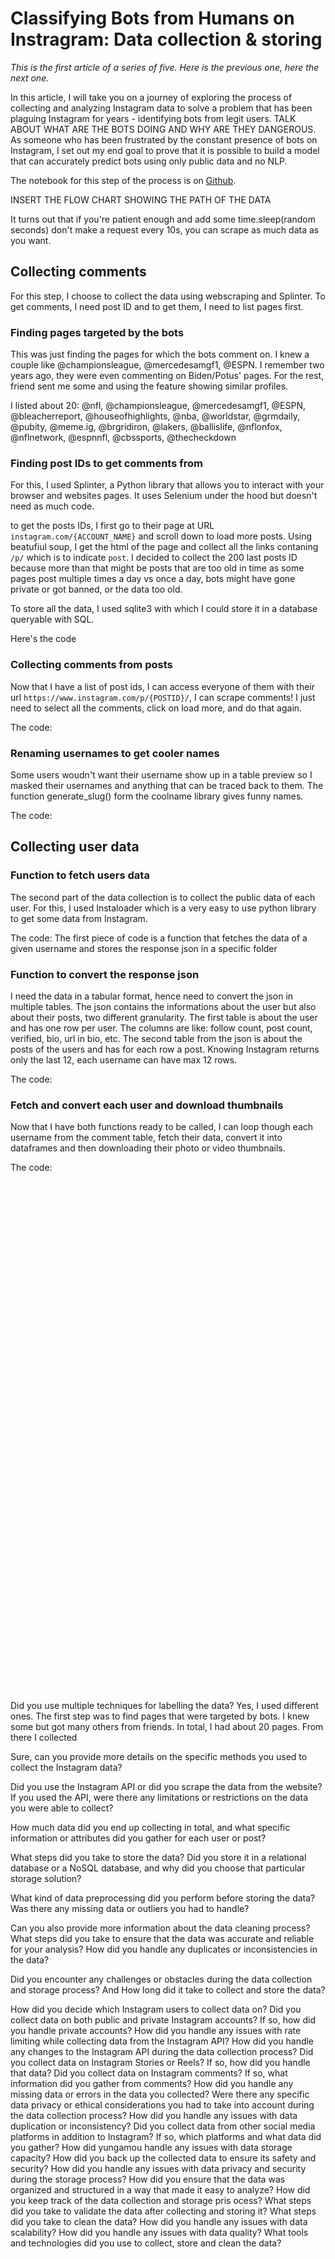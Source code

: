 # Classifying Bots from Humans on Instragram: Data collection & storing

*This is the first article of a series of five. Here is the previous one, here the next one.*

In this article, I will take you on a journey of exploring the process of collecting and analyzing Instagram data to solve a problem that has been plaguing Instagram for years - identifying bots from legit users. TALK  ABOUT WHAT ARE THE BOTS DOING AND WHY ARE THEY DANGEROUS. As someone who has been frustrated by the constant presence of bots on Instagram, I set out my end goal to prove that it is possible to build a model that can accurately predict bots using only public data and no NLP. 


The notebook for this step of the process is on [Github](https://github.com/marclelamy/instagram_bot_classification/blob/main/1_data_collection.ipynb).




INSERT THE FLOW CHART SHOWING THE PATH OF THE DATA


It turns out that if you're patient enough and add some time.sleep(random seconds) don't make a request every 10s, you can scrape as much data as you want.


## Collecting comments
For this step, I choose to collect the data using webscraping and Splinter. To get comments, I need post ID and to get them, I need to list pages first.

### Finding pages targeted by the bots

This was just finding the pages for which the bots comment on. I knew a couple like @championsleague, @mercedesamgf1, @ESPN. I remember two years ago, they were even commenting on Biden/Potus' pages. 
For the rest, friend sent me some and using the feature showing similar profiles. 

I listed about 20: @nfl, @championsleague, @mercedesamgf1, @ESPN, @bleacherreport, @houseofhighlights, @nba, @worldstar, @grmdaily, @pubity, @meme.ig, @brgridiron, @lakers, @ballislife, @nflonfox, @nflnetwork, @espnnfl, @cbssports, @thecheckdown


### Finding post IDs to get comments from 
For this, I used Splinter, a Python library that allows you to interact with your browser and websites pages. It uses Selenium under the hood but doesn't need as much code. 

to get the posts IDs, I first go to their page at URL `instagram.com/{ACCOUNT_NAME}` and scroll down to load more posts. Using beatufiul soup, I get the html of the page and collect all the links contaning `/p/` which is to indicate `post`. I decided to collect the 200 last posts ID because more than that might be posts that are too old in time as some pages post multiple times a day vs once a day, bots might have gone private or got banned, or the data too old.

To store all the data, I used sqlite3 with which I could store it in a database queryable with SQL.

Here's the code 
<script src="https://gist.github.com/marclelamy/a510fca1d857d821222b7f6b9e6f05a0.js"></script>





### Collecting comments from posts
Now that I have a list of post ids, I can access everyone of them with their url `https://www.instagram.com/p/{POSTID}/`, I can scrape comments! I just need to select all the comments, click on load more, and do that again. 


The code: 
<script src="https://gist.github.com/marclelamy/df24681ec9588e4044d8311b824ad0b4.js"></script>


### Renaming usernames to get cooler names 
Some users woudn't want their username show up in a table preview so I masked their usernames and anything that can be traced back to them. The function generate_slug() form the coolname library gives funny names.

The code: 
<script src="https://gist.github.com/marclelamy/693b5f6b93a4cd35d2e9259f13e92f65.js"></script>




## Collecting user data
### Function to fetch users data
The second part of the data collection is to collect the public data of each user. For this, I used Instaloader which is a very easy to use python library to get some data from Instagram. 

The code: 
The first piece of code is a function that fetches the data of a given username and stores the response json in a specific folder
<script src="https://gist.github.com/marclelamy/44efb2cd0f11c09a1e06afdaea2dfff9.js"></script>


### Function to convert the response json 
I need the data in a tabular format, hence need to convert the json in multiple tables. The json contains the informations about the user but also about their posts, two different granularity. 
The first table is about the user and has one row per user. The columns are like: follow count, post count, verified, bio, url in bio, etc. The second table from the json is about the posts of the users and has for each row a post. Knowing Instagram returns only the last 12, each username can have max 12 rows.

The code: 
<script src="https://gist.github.com/marclelamy/e6872302f5b1067884c19dcfbee09e99.js"></script>



### Fetch and convert each user and download thumbnails
Now that I have both functions ready to be called, I can loop though each username from the comment table, fetch their data, convert it into dataframes and then downloading their photo or video thumbnails. 

The code: 
<script src="https://gist.github.com/marclelamy/446a7887d436d43c3132c9a1309700ca.js"></script>



<br>
<br>
<br>
<br>
<br>
<br>
<br>
<br>
<br>
<br>
<br>
<br>
<br>
<br>
<br>
<br>
<br>
<br>
<br>
<br>
<br>
<br>
<br>
<br>
<br>
<br>
<br>
<br>
<br>
<br>
<br>
<br>
<br>
<br>
<br>
<br>
<br>
<br>
<br>
<br>
<br>
<br>
<br>
<br>
<br>
<br>
<br>
<br>




Did you use multiple techniques for labelling the data? 
Yes, I used different ones. The first step was to find pages that were targeted by bots. I knew some but got many others from friends. In total, I had about 20 pages. From there I collected 


Sure, can you provide more details on the specific methods you used to collect the Instagram data? 


Did you use the Instagram API or did you scrape the data from the website? If you used the API, were there any limitations or restrictions on the data you were able to collect?








How much data did you end up collecting in total, and what specific information or attributes did you gather for each user or post?

What steps did you take to store the data? Did you store it in a relational database or a NoSQL database, and why did you choose that particular storage solution?

What kind of data preprocessing did you perform before storing the data? Was there any missing data or outliers you had to handle?

Can you also provide more information about the data cleaning process? What steps did you take to ensure that the data was accurate and reliable for your analysis? How did you handle any duplicates or inconsistencies in the data?

Did you encounter any challenges or obstacles during the data collection and storage process? And How long did it take to collect and store the data?

How did you decide which Instagram users to collect data on?
Did you collect data on both public and private Instagram accounts? If so, how did you handle private accounts?
How did you handle any issues with rate limiting while collecting data from the Instagram API?
How did you handle any changes to the Instagram API during the data collection process?
Did you collect data on Instagram Stories or Reels? If so, how did you handle that data?
Did you collect data on Instagram comments? If so, what information did you gather from comments?
How did you handle any missing data or errors in the data you collected?
Were there any specific data privacy or ethical considerations you had to take into account during the data collection process?
How did you handle any issues with data duplication or inconsistency?
Did you collect data from other social media platforms in addition to Instagram? If so, which platforms and what data did you gather?
How did yungamou handle any issues with data storage capacity?
How did you back up the collected data to ensure its safety and security?
How did you handle any issues with data privacy and security during the storage process?
How did you ensure that the data was organized and structured in a way that made it easy to analyze?
How did you keep track of the data collection and storage pris ocess?
What steps did you take to validate the data after collecting and storing it?
What steps did you take to clean the data?
How did you handle any issues with data scalability?
How did you handle any issues with data quality?
What tools and technologies did you use to collect, store and clean the data?